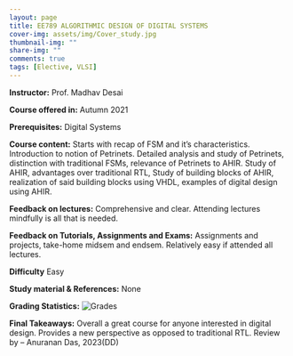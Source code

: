 ```yaml
---
layout: page
title: EE789 ALGORITHMIC DESIGN OF DIGITAL SYSTEMS 
cover-img: assets/img/Cover_study.jpg
thumbnail-img: ""
share-img: ""
comments: true
tags: [Elective, VLSI]
---
```


**Instructor:**
Prof. Madhav Desai

**Course offered in:**
Autumn 2021

**Prerequisites:**
Digital Systems

**Course content:**
Starts with recap of FSM and it’s characteristics. Introduction to notion of Petrinets. Detailed analysis and study of Petrinets, distinction with traditional FSMs, relevance of Petrinets to AHIR. Study of AHIR, advantages over traditional RTL, Study of building blocks of AHIR, realization of said building blocks using VHDL, examples of digital design using AHIR.

**Feedback on lectures:**
Comprehensive and clear. Attending lectures mindfully is all that is needed.

**Feedback on Tutorials, Assignments and Exams:** 
Assignments and projects, take-home midsem and endsem. Relatively easy if attended all lectures.

**Difficulty** 
Easy

**Study material & References:** 
None

**Grading Statistics:** 
![Grades](EE789_2021_grades.png)


**Final Takeaways:**
Overall a great course for anyone interested in digital design. Provides a new perspective as opposed to traditional RTL.
Review by – Anuranan Das, 2023(DD)   

